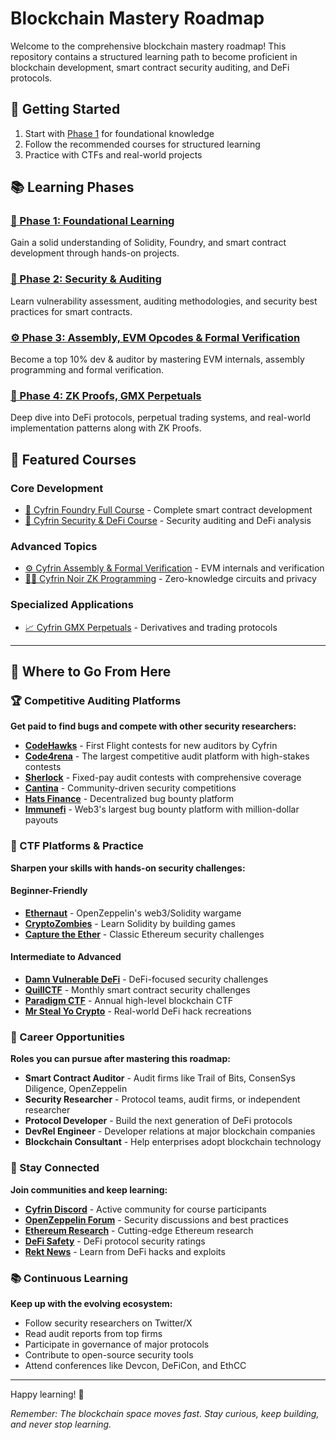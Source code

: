 # Blockchain Mastery Roadmap

Welcome to the comprehensive blockchain mastery roadmap! This repository contains a structured learning path to become proficient in blockchain development, smart contract security auditing, and DeFi protocols.

## 🚀 Getting Started

1. Start with [Phase 1](Foundational_Learning.md) for foundational knowledge
2. Follow the recommended courses for structured learning
3. Practice with CTFs and real-world projects

## 📚 Learning Phases

### [🧪 Phase 1: Foundational Learning](Foundational_Learning.md)
Gain a solid understanding of Solidity, Foundry, and smart contract development through hands-on projects.

### [🔐 Phase 2: Security & Auditing](Security_Auditing_DeFi.md) 
Learn vulnerability assessment, auditing methodologies, and security best practices for smart contracts.

### [⚙️ Phase 3: Assembly, EVM Opcodes & Formal Verification](Advanced_Topics.md)
Become a top 10% dev & auditor by mastering EVM internals, assembly programming and formal verification.

### [🎯 Phase 4: ZK Proofs, GMX Perpetuals](ZK_Proofs_GMX_Perpetuals.md)
Deep dive into DeFi protocols, perpetual trading systems, and real-world implementation patterns along with ZK Proofs.

## 📖 Featured Courses

### Core Development
- [📘 Cyfrin Foundry Full Course](Courses/Cyfrin_Foundry_Full_Course.md) - Complete smart contract development
- [🔐 Cyfrin Security & DeFi Course](Courses/Cyfrin_Security_DeFi_Course.md) - Security auditing and DeFi analysis

### Advanced Topics  
- [⚙️ Cyfrin Assembly & Formal Verification](Courses/Cyfrin_Assembly_Formal_Verification.md) - EVM internals and verification
- [🕵️‍♂️ Cyfrin Noir ZK Programming](Courses/Cyfrin_Noir_ZK.md) - Zero-knowledge circuits and privacy

### Specialized Applications
- [📈 Cyfrin GMX Perpetuals](Courses/Cyfrin_GMX_Perpetuals.md) - Derivatives and trading protocols

---

## 🚀 Where to Go From Here

### 🏆 Competitive Auditing Platforms

**Get paid to find bugs and compete with other security researchers:**
- **[CodeHawks](https://codehawks.cyfrin.io/first-flights/)** - First Flight contests for new auditors by Cyfrin
- **[Code4rena](https://code4rena.com/)** - The largest competitive audit platform with high-stakes contests
- **[Sherlock](https://www.sherlock.xyz/)** - Fixed-pay audit contests with comprehensive coverage
- **[Cantina](https://cantina.xyz/)** - Community-driven security competitions
- **[Hats Finance](https://hats.finance/)** - Decentralized bug bounty platform
- **[Immunefi](https://immunefi.com/)** - Web3's largest bug bounty platform with million-dollar payouts

### 🎯 CTF Platforms & Practice

**Sharpen your skills with hands-on security challenges:**

#### Beginner-Friendly
- **[Ethernaut](https://ethernaut.openzeppelin.com/)** - OpenZeppelin's web3/Solidity wargame
- **[CryptoZombies](https://cryptozombies.io/)** - Learn Solidity by building games
- **[Capture the Ether](https://capturetheether.com/)** - Classic Ethereum security challenges

#### Intermediate to Advanced
- **[Damn Vulnerable DeFi](https://www.damnvulnerabledefi.xyz/)** - DeFi-focused security challenges
- **[QuillCTF](https://quillctf.super.site/)** - Monthly smart contract security challenges
- **[Paradigm CTF](https://ctf.paradigm.xyz/)** - Annual high-level blockchain CTF
- **[Mr Steal Yo Crypto](https://mrstealyocrypto.xyz/)** - Real-world DeFi hack recreations

### 🏢 Career Opportunities

**Roles you can pursue after mastering this roadmap:**

- **Smart Contract Auditor** - Audit firms like Trail of Bits, ConsenSys Diligence, OpenZeppelin
- **Security Researcher** - Protocol teams, audit firms, or independent researcher
- **Protocol Developer** - Build the next generation of DeFi protocols
- **DevRel Engineer** - Developer relations at major blockchain companies
- **Blockchain Consultant** - Help enterprises adopt blockchain technology

### 🔗 Stay Connected

**Join communities and keep learning:**

- **[Cyfrin Discord](https://discord.gg/cyfrin)** - Active community for course participants
- **[OpenZeppelin Forum](https://forum.openzeppelin.com/)** - Security discussions and best practices
- **[Ethereum Research](https://ethresear.ch/)** - Cutting-edge Ethereum research
- **[DeFi Safety](https://defisafety.com/)** - DeFi protocol security ratings
- **[Rekt News](https://rekt.news/)** - Learn from DeFi hacks and exploits

### 📚 Continuous Learning

**Keep up with the evolving ecosystem:**

- Follow security researchers on Twitter/X
- Read audit reports from top firms
- Participate in governance of major protocols  
- Contribute to open-source security tools
- Attend conferences like Devcon, DeFiCon, and EthCC

---

Happy learning! 🔗

*Remember: The blockchain space moves fast. Stay curious, keep building, and never stop learning.*
